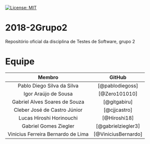 [![License: MIT](https://img.shields.io/badge/License-MIT-blue.svg)](https://opensource.org/licenses/MIT)

# 2018-2Grupo2


Repositório oficial da disciplina de Testes de Software, grupo 2

# Equipe
|               Membro              |       GitHub      |
|:---------------------------------:|:-----------------:|
|Pablo Diego Silva da Silva|[@pablodiegoss]|
|Igor Araújo de Sousa |[@Zero101010]|
|Gabriel Alves Soares de Souza |[@gitgabiru]|
|Cleber José de Castro Júnior |[@cjjcastro]|
|Lucas Hiroshi Horinouchi |[@Hiroshi18]|
|Gabriel Gomes Ziegler |[@gabrielziegler3]|
|Vinicius Ferreira Bernardo de Lima|[@ViniciusBernardo]|

